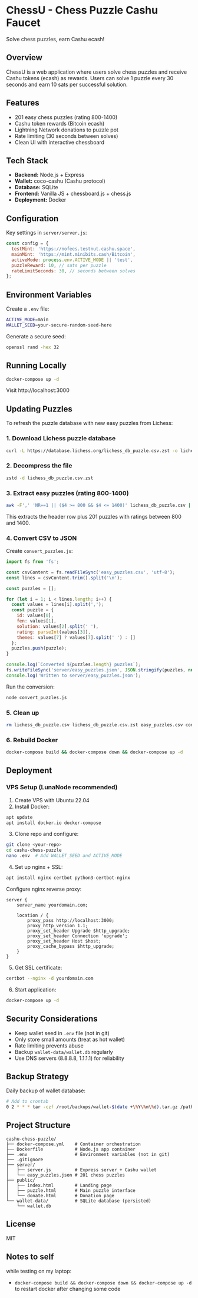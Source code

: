 # ChessU - Chess Puzzle Cashu Faucet

Solve chess puzzles, earn Cashu ecash!

## Overview

ChessU is a web application where users solve chess puzzles and receive Cashu tokens (ecash) as rewards. Users can solve 1 puzzle every 30 seconds and earn 10 sats per successful solution.

## Features

- 201 easy chess puzzles (rating 800-1400)
- Cashu token rewards (Bitcoin ecash)
- Lightning Network donations to puzzle pot
- Rate limiting (30 seconds between solves)
- Clean UI with interactive chessboard

## Tech Stack

- **Backend:** Node.js + Express
- **Wallet:** coco-cashu (Cashu protocol)
- **Database:** SQLite
- **Frontend:** Vanilla JS + chessboard.js + chess.js
- **Deployment:** Docker

## Configuration

Key settings in `server/server.js`:

```javascript
const config = {
  testMint: 'https://nofees.testnut.cashu.space',
  mainMint: 'https://mint.minibits.cash/Bitcoin',
  activeMode: process.env.ACTIVE_MODE || 'test',
  puzzleReward: 10, // sats per puzzle
  rateLimitSeconds: 30, // seconds between solves
};
```

## Environment Variables

Create a `.env` file:

```bash
ACTIVE_MODE=main
WALLET_SEED=your-secure-random-seed-here
```

Generate a secure seed:
```bash
openssl rand -hex 32
```

## Running Locally

```bash
docker-compose up -d
```

Visit http://localhost:3000

## Updating Puzzles

To refresh the puzzle database with new easy puzzles from Lichess:

### 1. Download Lichess puzzle database
```bash
curl -L https://database.lichess.org/lichess_db_puzzle.csv.zst -o lichess_db_puzzle.csv.zst
```

### 2. Decompress the file
```bash
zstd -d lichess_db_puzzle.csv.zst
```

### 3. Extract easy puzzles (rating 800-1400)
```bash
awk -F',' 'NR==1 || ($4 >= 800 && $4 <= 1400)' lichess_db_puzzle.csv | head -202 > easy_puzzles.csv
```

This extracts the header row plus 201 puzzles with ratings between 800 and 1400.

### 4. Convert CSV to JSON
Create `convert_puzzles.js`:

```javascript
import fs from 'fs';

const csvContent = fs.readFileSync('easy_puzzles.csv', 'utf-8');
const lines = csvContent.trim().split('\n');

const puzzles = [];

for (let i = 1; i < lines.length; i++) {
  const values = lines[i].split(',');
  const puzzle = {
    id: values[0],
    fen: values[1],
    solution: values[2].split(' '),
    rating: parseInt(values[3]),
    themes: values[7] ? values[7].split(' ') : []
  };
  puzzles.push(puzzle);
}

console.log(`Converted ${puzzles.length} puzzles`);
fs.writeFileSync('server/easy_puzzles.json', JSON.stringify(puzzles, null, 2));
console.log('Written to server/easy_puzzles.json');
```

Run the conversion:
```bash
node convert_puzzles.js
```

### 5. Clean up
```bash
rm lichess_db_puzzle.csv lichess_db_puzzle.csv.zst easy_puzzles.csv convert_puzzles.js
```

### 6. Rebuild Docker
```bash
docker-compose build && docker-compose down && docker-compose up -d
```

## Deployment

### VPS Setup (LunaNode recommended)

1. Create VPS with Ubuntu 22.04
2. Install Docker:
```bash
apt update
apt install docker.io docker-compose
```

3. Clone repo and configure:
```bash
git clone <your-repo>
cd cashu-chess-puzzle
nano .env  # Add WALLET_SEED and ACTIVE_MODE
```

4. Set up nginx + SSL:
```bash
apt install nginx certbot python3-certbot-nginx
```

Configure nginx reverse proxy:
```nginx
server {
    server_name yourdomain.com;

    location / {
        proxy_pass http://localhost:3000;
        proxy_http_version 1.1;
        proxy_set_header Upgrade $http_upgrade;
        proxy_set_header Connection 'upgrade';
        proxy_set_header Host $host;
        proxy_cache_bypass $http_upgrade;
    }
}
```

5. Get SSL certificate:
```bash
certbot --nginx -d yourdomain.com
```

6. Start application:
```bash
docker-compose up -d
```

## Security Considerations

- Keep wallet seed in `.env` file (not in git)
- Only store small amounts (treat as hot wallet)
- Rate limiting prevents abuse
- Backup `wallet-data/wallet.db` regularly
- Use DNS servers (8.8.8.8, 1.1.1.1) for reliability

## Backup Strategy

Daily backup of wallet database:
```bash
# Add to crontab
0 2 * * * tar -czf /root/backups/wallet-$(date +\%Y\%m\%d).tar.gz /path/to/wallet-data/wallet.db
```

## Project Structure

```
cashu-chess-puzzle/
├── docker-compose.yml    # Container orchestration
├── Dockerfile            # Node.js app container
├── .env                  # Environment variables (not in git)
├── .gitignore
├── server/
│   ├── server.js         # Express server + Cashu wallet
│   └── easy_puzzles.json # 201 chess puzzles
├── public/
│   ├── index.html        # Landing page
│   ├── puzzle.html       # Main puzzle interface
│   └── donate.html       # Donation page
└── wallet-data/          # SQLite database (persisted)
    └── wallet.db
```

## License

MIT

## Notes to self

while testing on my laptop:
 - `docker-compose build && docker-compose down && docker-compose up -d` to restart docker after changing some code
